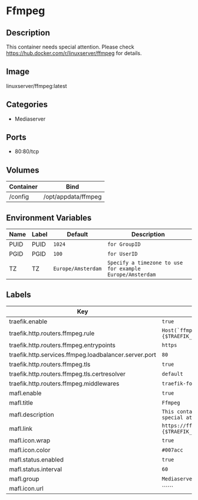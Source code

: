 # Ffmpeg

## Description
This container needs special attention. Please check https://hub.docker.com/r/linuxserver/ffmpeg for details.

## Image
linuxserver/ffmpeg:latest

## Categories
- Mediaserver

## Ports
- 80:80/tcp

## Volumes
| Container | Bind |
|-----------|------|
| /config | /opt/appdata/ffmpeg |

## Environment Variables
| Name | Label | Default | Description |
|------|-------|---------|-------------|
| PUID | PUID | ```1024``` | ```for GroupID``` |
| PGID | PGID | ```100``` | ```for UserID``` |
| TZ | TZ | ```Europe/Amsterdam``` | ```Specify a timezone to use for example Europe/Amsterdam``` |

## Labels
| Key | Value |
|-----|-------|
| traefik.enable | ```true``` |
| traefik.http.routers.ffmpeg.rule | ```Host(`ffmpeg.{$TRAEFIK_INGRESS_DOMAIN}`)``` |
| traefik.http.routers.ffmpeg.entrypoints | ```https``` |
| traefik.http.services.ffmpeg.loadbalancer.server.port | ```80``` |
| traefik.http.routers.ffmpeg.tls | ```true``` |
| traefik.http.routers.ffmpeg.tls.certresolver | ```default``` |
| traefik.http.routers.ffmpeg.middlewares | ```traefik-forward-auth``` |
| mafl.enable | ```true``` |
| mafl.title | ```Ffmpeg``` |
| mafl.description | ```This container needs special attention.``` |
| mafl.link | ```https://ffmpeg.{$TRAEFIK_INGRESS_DOMAIN}``` |
| mafl.icon.wrap | ```true``` |
| mafl.icon.color | ```#007acc``` |
| mafl.status.enabled | ```true``` |
| mafl.status.interval | ```60``` |
| mafl.group | ```Mediaserver``` |
| mafl.icon.url | `````` |

